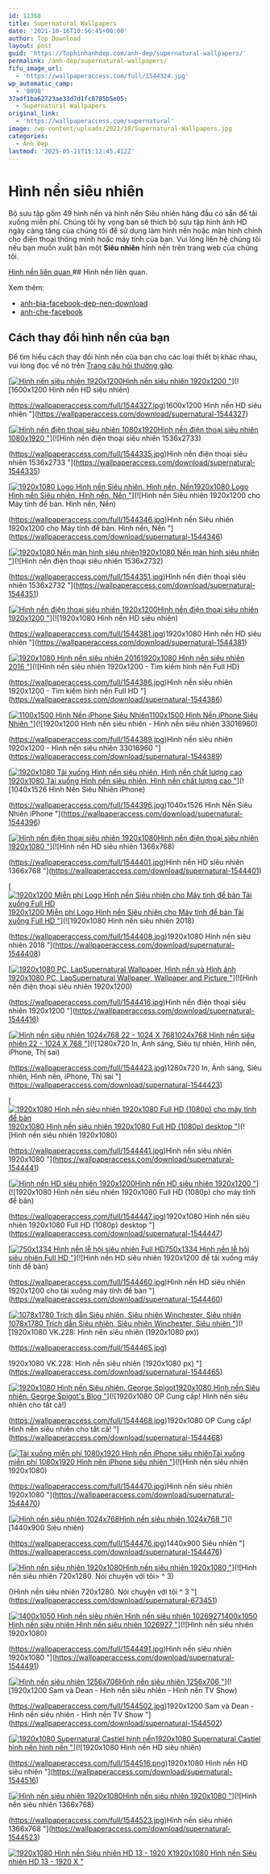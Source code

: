 ```yaml
---
id: 11368
title: Supernatural Wallpapers
date: '2021-10-16T10:56:45+00:00'
author: Top Download
layout: post
guid: 'https://Tophinhanhdep.com/anh-dep/supernatural-wallpapers/'
permalink: /anh-dep/supernatural-wallpapers/
fifu_image_url:
  - 'https://wallpaperaccess.com/full/1544324.jpg'
wp_automatic_camp:
  - '8098'
37adf1ba62723ae33d7d1fc8785b5e05:
  - Supernatural Wallpapers
original_link:
  - 'https://wallpaperaccess.com/supernatural'
image: /wp-content/uploads/2021/10/Supernatural-Wallpapers.jpg
categories:
  - Ảnh Đẹp
lastmod: '2025-05-11T15:12:45.412Z'
---
```

# Hình nền siêu nhiên

Bộ sưu tập gồm 49 hình nền và hình nền Siêu nhiên hàng đầu có sẵn để tải xuống miễn phí. Chúng tôi hy vọng bạn sẽ thích bộ sưu tập hình ảnh HD ngày càng tăng của chúng tôi để sử dụng làm hình nền hoặc màn hình chính cho điện thoại thông minh hoặc máy tính của bạn. Vui lòng liên hệ chúng tôi nếu bạn muốn xuất bản một **Siêu nhiên** hình nền trên trang web của chúng tôi.

[Hình nền liên quan ](#related) ## Hình nền liên quan.

   
 Xem thêm:

   
- [anh-bia-facebook-dep-nen-download](https://tophinhanhdep.com/anh-bia/anh-bia-facebook-dep-nen-download/)
- [anh-che-facebook](https://tophinhanhdep.com/anh-che/anh-che-facebook/)

## Cách thay đổi hình nền của bạn

Để tìm hiểu cách thay đổi hình nền của bạn cho các loại thiết bị khác nhau, vui lòng đọc về nó trên [Trang câu hỏi thường gặp](https://tophinhanhdep.com/faq/).

  
[[![Hình nền siêu nhiên 1920x1200](https://wallpaperaccess.com/full/1544324.jpg)Hình nền siêu nhiên 1920x1200 "](https://wallpaperaccess.com/download/supernatural-1544324)](![1600x1200 Hình nền HD siêu nhiên)

(https://wallpaperaccess.com/full/1544327.jpg)1600x1200 Hình nền HD siêu nhiên "](https://wallpaperaccess.com/download/supernatural-1544327)

[[![Hình nền điện thoại siêu nhiên 1080x1920](https://wallpaperaccess.com/full/1544330.jpg)Hình nền điện thoại siêu nhiên 1080x1920 "](https://wallpaperaccess.com/download/supernatural-1544330)](![Hình nền điện thoại siêu nhiên 1536x2733)

(https://wallpaperaccess.com/full/1544335.jpg)Hình nền điện thoại siêu nhiên 1536x2733 "](https://wallpaperaccess.com/download/supernatural-1544335)

[[![1920x1080 Logo Hình nền Siêu nhiên.  Hình nền, Nền](https://wallpaperaccess.com/full/1544345.png)1920x1080 Logo Hình nền Siêu nhiên. Hình nền, Nền "](https://wallpaperaccess.com/download/supernatural-1544345)](![Hình nền Siêu nhiên 1920x1200 cho Máy tính để bàn.  Hình nền, Nền)

(https://wallpaperaccess.com/full/1544346.jpg)Hình nền Siêu nhiên 1920x1200 cho Máy tính để bàn. Hình nền, Nền "](https://wallpaperaccess.com/download/supernatural-1544346)

[[![1920x1080 Nền màn hình siêu nhiên](https://wallpaperaccess.com/full/1544348.jpg)1920x1080 Nền màn hình siêu nhiên "](https://wallpaperaccess.com/download/supernatural-1544348)](![Hình nền điện thoại siêu nhiên 1536x2732)

(https://wallpaperaccess.com/full/1544351.jpg)Hình nền điện thoại siêu nhiên 1536x2732 "](https://wallpaperaccess.com/download/supernatural-1544351)

[[![Hình nền điện thoại siêu nhiên 1920x1200](https://wallpaperaccess.com/full/1544360.jpg)Hình nền điện thoại siêu nhiên 1920x1200 "](https://wallpaperaccess.com/download/supernatural-1544360)](![1920x1080 Hình nền HD siêu nhiên)

(https://wallpaperaccess.com/full/1544381.jpg)1920x1080 Hình nền HD siêu nhiên "](https://wallpaperaccess.com/download/supernatural-1544381)

[[![1920x1080 Hình nền siêu nhiên 2016](https://wallpaperaccess.com/full/1544385.jpg)1920x1080 Hình nền siêu nhiên 2016 "](https://wallpaperaccess.com/download/supernatural-1544385)](![Hình nền siêu nhiên 1920x1200 - Tìm kiếm hình nền Full HD)

(https://wallpaperaccess.com/full/1544386.jpg)Hình nền siêu nhiên 1920x1200 - Tìm kiếm hình nền Full HD "](https://wallpaperaccess.com/download/supernatural-1544386)

[[![1100x1500 Hình Nền iPhone Siêu Nhiên](https://wallpaperaccess.com/full/673459.jpg)1100x1500 Hình Nền iPhone Siêu Nhiên "](https://wallpaperaccess.com/download/supernatural-673459)](![1920x1200 Hình nền siêu nhiên - Hình nền siêu nhiên 33016960)

(https://wallpaperaccess.com/full/1544389.jpg)Hình nền siêu nhiên 1920x1200 - Hình nền siêu nhiên 33016960 "](https://wallpaperaccess.com/download/supernatural-1544389)

[[![1920x1080 Tải xuống Hình nền siêu nhiên, Hình nền chất lượng cao](https://wallpaperaccess.com/full/1544390.jpg)1920x1080 Tải xuống Hình nền siêu nhiên, Hình nền chất lượng cao "](https://wallpaperaccess.com/download/supernatural-1544390)](![1040x1526 Hình Nền Siêu Nhiên iPhone)

(https://wallpaperaccess.com/full/1544396.jpg)1040x1526 Hình Nền Siêu Nhiên iPhone "](https://wallpaperaccess.com/download/supernatural-1544396)

[[![Hình nền điện thoại siêu nhiên 1920x1080](https://wallpaperaccess.com/full/1544397.jpg)Hình nền điện thoại siêu nhiên 1920x1080 "](https://wallpaperaccess.com/download/supernatural-1544397)](![Hình nền HD siêu nhiên 1366x768)

(https://wallpaperaccess.com/full/1544401.jpg)Hình nền HD siêu nhiên 1366x768 "](https://wallpaperaccess.com/download/supernatural-1544401)

[[![1920x1200 Miễn phí Logo Hình nền Siêu nhiên cho Máy tính để bàn Tải xuống Full HD](https://wallpaperaccess.com/full/1544403.jpg)1920x1200 Miễn phí Logo Hình nền Siêu nhiên cho Máy tính để bàn Tải xuống Full HD "](https://wallpaperaccess.com/download/supernatural-1544403)](![1920x1080 Hình nền siêu nhiên 2018)

(https://wallpaperaccess.com/full/1544408.jpg)1920x1080 Hình nền siêu nhiên 2018 "](https://wallpaperaccess.com/download/supernatural-1544408)

[[![1920x1080 PC, LapSupernatural Wallpaper, Hình nền và Hình ảnh](https://wallpaperaccess.com/full/1544414.jpg)1920x1080 PC, LapSupernatural Wallpaper, Wallpaper and Picture "](https://wallpaperaccess.com/download/supernatural-1544414)](![Hình nền điện thoại siêu nhiên 1920x1200)

(https://wallpaperaccess.com/full/1544416.jpg)Hình nền điện thoại siêu nhiên 1920x1200 "](https://wallpaperaccess.com/download/supernatural-1544416)

[[![Hình nền siêu nhiên 1024x768 22 - 1024 X 768](https://wallpaperaccess.com/full/1544421.jpg)1024x768 Hình nền siêu nhiên 22 - 1024 X 768 "](https://wallpaperaccess.com/download/supernatural-1544421)](![1280x720 In, Ánh sáng, Siêu tự nhiên, Hình nền, iPhone, Thị sai)

(https://wallpaperaccess.com/full/1544423.jpg)1280x720 In, Ánh sáng, Siêu nhiên, Hình nền, iPhone, Thị sai "](https://wallpaperaccess.com/download/supernatural-1544423)

[[![1920x1080 Hình nền siêu nhiên 1920x1080 Full HD (1080p) cho máy tính để bàn](https://wallpaperaccess.com/full/1544426.jpg)1920x1080 Hình nền siêu nhiên 1920x1080 Full HD (1080p) desktop "](https://wallpaperaccess.com/download/supernatural-1544426)](![Hình nền siêu nhiên 1920x1080)

(https://wallpaperaccess.com/full/1544441.jpg)Hình nền siêu nhiên 1920x1080 "](https://wallpaperaccess.com/download/supernatural-1544441)

[[![Hình nền HD siêu nhiên 1920x1200](https://wallpaperaccess.com/full/1544446.jpg)Hình nền HD siêu nhiên 1920x1200 "](https://wallpaperaccess.com/download/supernatural-1544446)](![1920x1080 Hình nền siêu nhiên 1920x1080 Full HD (1080p) cho máy tính để bàn)

(https://wallpaperaccess.com/full/1544447.jpg)1920x1080 Hình nền siêu nhiên 1920x1080 Full HD (1080p) desktop "](https://wallpaperaccess.com/download/supernatural-1544447)

[[![750x1334 Hình nền lễ hội siêu nhiên Full HD](https://wallpaperaccess.com/full/1544458.jpg)750x1334 Hình nền lễ hội siêu nhiên Full HD "](https://wallpaperaccess.com/download/supernatural-1544458)](![Hình nền HD siêu nhiên 1920x1200 để tải xuống máy tính để bàn)

(https://wallpaperaccess.com/full/1544460.jpg)Hình nền HD siêu nhiên 1920x1200 cho tải xuống máy tính để bàn "](https://wallpaperaccess.com/download/supernatural-1544460)

[[![1078x1780 Trích dẫn Siêu nhiên, Siêu nhiên Winchester, Siêu nhiên](https://wallpaperaccess.com/full/1544462.jpg)1078x1780 Trích dẫn Siêu nhiên, Siêu nhiên Winchester, Siêu nhiên "](https://wallpaperaccess.com/download/supernatural-1544462)](![1920x1080 VK.228: Hình nền siêu nhiên (1920x1080 px))

(https://wallpaperaccess.com/full/1544465.jpg)

1920x1080 VK.228: Hình nền siêu nhiên (1920x1080 px) "](https://wallpaperaccess.com/download/supernatural-1544465)

[[![1920x1080 Hình nền Siêu nhiên.  George Spigot](https://wallpaperaccess.com/full/1544466.jpg)1920x1080 Hình nền Siêu nhiên. George Spigot's Blog "](https://wallpaperaccess.com/download/supernatural-1544466)](![1920x1080 OP Cung cấp!  Hình nền siêu nhiên cho tất cả!)

(https://wallpaperaccess.com/full/1544468.jpg)1920x1080 OP Cung cấp! Hình nền siêu nhiên cho tất cả! "](https://wallpaperaccess.com/download/supernatural-1544468)

[[![Tải xuống miễn phí 1080x1920 Hình nền iPhone siêu nhiên](https://wallpaperaccess.com/full/1544469.jpg)Tải xuống miễn phí 1080x1920 Hình nền iPhone siêu nhiên "](https://wallpaperaccess.com/download/supernatural-1544469)](![Hình nền siêu nhiên 1920x1080)

(https://wallpaperaccess.com/full/1544470.jpg)Hình nền siêu nhiên 1920x1080 "](https://wallpaperaccess.com/download/supernatural-1544470)

[[![Hình nền siêu nhiên 1024x768](https://wallpaperaccess.com/full/1544475.jpg)Hình nền siêu nhiên 1024x768 "](https://wallpaperaccess.com/download/supernatural-1544475)](![1440x900 Siêu nhiên)

(https://wallpaperaccess.com/full/1544476.jpg)1440x900 Siêu nhiên "](https://wallpaperaccess.com/download/supernatural-1544476)

[[![Hình nền siêu nhiên 1920x1080](https://wallpaperaccess.com/full/1544477.jpg)Hình nền siêu nhiên 1920x1080 "](https://wallpaperaccess.com/download/supernatural-1544477)](![Hình nền siêu nhiên 720x1280.  Nói chuyện với tôi> ^ 3)

()Hình nền siêu nhiên 720x1280. Nói chuyện với tôi ^ 3 "](https://wallpaperaccess.com/download/supernatural-673451)

[[![1400x1050 Hình nền siêu nhiên Hình nền siêu nhiên 1026927](https://wallpaperaccess.com/full/1544482.jpg)1400x1050 Hình nền siêu nhiên Hình nền siêu nhiên 1026927 "](https://wallpaperaccess.com/download/supernatural-1544482)](![Hình nền siêu nhiên 1920x1080)

(https://wallpaperaccess.com/full/1544491.jpg)Hình nền siêu nhiên 1920x1080 "](https://wallpaperaccess.com/download/supernatural-1544491)

[[![Hình nền siêu nhiên 1256x706](https://wallpaperaccess.com/full/1544498.jpg)Hình nền siêu nhiên 1256x706 "](https://wallpaperaccess.com/download/supernatural-1544498)](![1920x1200 Sam và Dean - Hình nền siêu nhiên - Hình nền TV Show)

(https://wallpaperaccess.com/full/1544502.jpg)1920x1200 Sam và Dean - Hình nền siêu nhiên - Hình nền TV Show "](https://wallpaperaccess.com/download/supernatural-1544502)

[[![1920x1080 Supernatural Castiel hình nền](https://wallpaperaccess.com/full/1544513.jpg)1920x1080 Supernatural Castiel hình nền hình nền "](https://wallpaperaccess.com/download/supernatural-1544513)](![1920x1080 Hình nền HD siêu nhiên)

(https://wallpaperaccess.com/full/1544516.png)1920x1080 Hình nền HD siêu nhiên "](https://wallpaperaccess.com/download/supernatural-1544516)

[[![Hình nền siêu nhiên 1920x1080](https://wallpaperaccess.com/full/1544517.jpg)Hình nền siêu nhiên 1920x1080 "](https://wallpaperaccess.com/download/supernatural-1544517)](![Hình nền siêu nhiên 1366x768)

(https://wallpaperaccess.com/full/1544523.jpg)Hình nền siêu nhiên 1366x768 "](https://wallpaperaccess.com/download/supernatural-1544523)

[![1920x1080 Hình nền Siêu nhiên HD 13 - 1920 X](https://wallpaperaccess.com/full/1544525.png)1920x1080 Hình nền Siêu nhiên HD 13 - 1920 X "](https://wallpaperaccess.com/download/supernatural-1544525)
